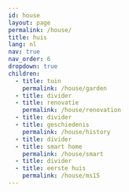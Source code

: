 ```yaml
---
id: house
layout: page
permalink: /house/
title: huis
lang: nl
nav: true
nav_order: 6
dropdown: true
children:
  - title: tuin
    permalink: /house/garden
  - title: divider
  - title: renovatie
    permalink: /house/renovation
  - title: divider
  - title: geschiedenis
    permalink: /house/history
  - title: divider
  - title: smart home
    permalink: /house/smart
  - title: divider
  - title: eerste huis
    permalink: /house/ms15
---
```

